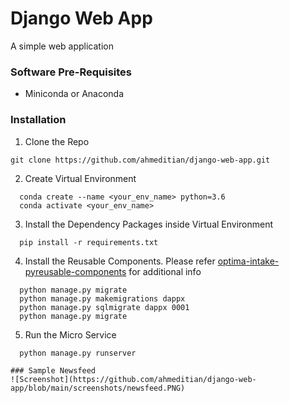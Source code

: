 # Django Web App
A simple web application

### Software Pre-Requisites
- Miniconda or Anaconda

### Installation
1. Clone the Repo
```
git clone https://github.com/ahmeditian/django-web-app.git
```
2. Create Virtual Environment
```
  conda create --name <your_env_name> python=3.6
  conda activate <your_env_name>
```
3. Install the Dependency Packages inside Virtual Environment
```
  pip install -r requirements.txt
```
4. Install the Reusable Components. Please refer [optima-intake-pyreusable-components](https://github.com/CognizantStudio/optima-intake-pyreusable-comp.git) for additional info
```
  python manage.py migrate
  python manage.py makemigrations dappx
  python manage.py sqlmigrate dappx 0001
  python manage.py migrate
```
5. Run the Micro Service
```
  python manage.py runserver

### Sample Newsfeed 
![Screenshot](https://github.com/ahmeditian/django-web-app/blob/main/screenshots/newsfeed.PNG)
